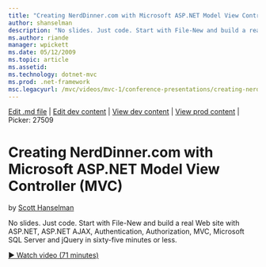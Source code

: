 ```yaml
---
title: "Creating NerdDinner.com with Microsoft ASP.NET Model View Controller (MVC) | Microsoft Docs"
author: shanselman
description: "No slides. Just code. Start with File-New and build a real Web site with ASP.NET, ASP.NET AJAX, Authentication, Authorization, MVC, Microsoft SQL Server and..."
ms.author: riande
manager: wpickett
ms.date: 05/12/2009
ms.topic: article
ms.assetid: 
ms.technology: dotnet-mvc
ms.prod: .net-framework
msc.legacyurl: /mvc/videos/mvc-1/conference-presentations/creating-nerddinnercom-with-microsoft-aspnet-model-view-controller-mvc
---
```

[Edit .md file](C:\Projects\msc\dev\Msc.Www\Web.ASP\App_Data\github\mvc\videos\mvc-1\conference-presentations\creating-nerddinnercom-with-microsoft-aspnet-model-view-controller-mvc.md) | [Edit dev content](http://www.aspdev.net/umbraco#/content/content/edit/26746) | [View dev content](http://docs.aspdev.net/tutorials/mvc/videos/mvc-1/conference-presentations/creating-nerddinnercom-with-microsoft-aspnet-model-view-controller-mvc.html) | [View prod content](http://www.asp.net/mvc/videos/mvc-1/conference-presentations/creating-nerddinnercom-with-microsoft-aspnet-model-view-controller-mvc) | Picker: 27509

Creating NerdDinner.com with Microsoft ASP.NET Model View Controller (MVC)
====================
by [Scott Hanselman](https://github.com/shanselman)

No slides. Just code. Start with File-New and build a real Web site with ASP.NET, ASP.NET AJAX, Authentication, Authorization, MVC, Microsoft SQL Server and jQuery in sixty-five minutes or less.

[&#9654; Watch video (71 minutes)](https://channel9.msdn.com/Blogs/ASP-NET-Site-Videos/creating-nerddinnercom-with-microsoft-aspnet-model-view-controller-mvc)